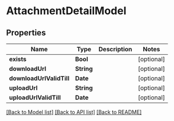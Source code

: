 # AttachmentDetailModel

## Properties
Name | Type | Description | Notes
------------ | ------------- | ------------- | -------------
**exists** | **Bool** |  | [optional] 
**downloadUrl** | **String** |  | [optional] 
**downloadUrlValidTill** | **Date** |  | [optional] 
**uploadUrl** | **String** |  | [optional] 
**uploadUrlValidTill** | **Date** |  | [optional] 

[[Back to Model list]](../README.md#documentation-for-models) [[Back to API list]](../README.md#documentation-for-api-endpoints) [[Back to README]](../README.md)


